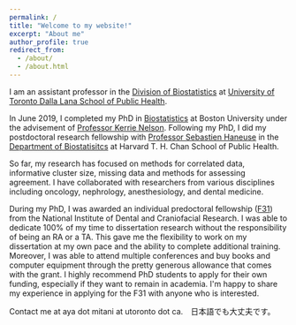 ```yaml
---
permalink: /
title: "Welcome to my website!"
excerpt: "About me"
author_profile: true
redirect_from: 
  - /about/
  - /about.html
---
```


I am an assistant professor in the [Division of Biostatistics](https://www.dlsph.utoronto.ca/division/biostatistics/) at [University of Toronto Dalla Lana School of Public Health](https://www.dlsph.utoronto.ca/).

In June 2019, I completed my PhD in [Biostatistics](https://www.bu.edu/sph/about/departments/biostatistics/) at Boston University under the advisement of [Professor Kerrie Nelson](https://www.bu.edu/sph/profile/kerrie-nelson/). Following my PhD, I did my postdoctoral research fellowship with [Professor Sebastien Haneuse](https://www.hsph.harvard.edu/sebastien-haneuse/) in the [Department of Biostatisitcs](https://www.hsph.harvard.edu/biostatistics/) at Harvard T. H. Chan School of Public Health.

So far, my research has focused on methods for correlated data, informative cluster size, missing data and methods for assessing agreement. I have collaborated with researchers from various disciplines including oncology, nephrology, anesthesiology, and dental medicine. 

During my PhD, I was awarded an individual predoctoral fellowship ([F31](https://researchtraining.nih.gov/programs/fellowships/F31)) from the National Institute of Dental and Craniofacial Research. I was able to dedicate 100% of my time to dissertation research without the responsibility of being an RA or a TA. This gave me the flexibility to work on my dissertation at my own pace and the ability to complete additional training. Moreover, I was able to attend multiple conferences and buy books and computer equipment through the pretty generous allowance that comes with the grant. I highly recommend PhD students to apply for their own funding, especially if they want to remain in academia. I'm happy to share my experience in applying for the F31 with anyone who is interested. 

Contact me at aya dot mitani at utoronto dot ca.　日本語でも大丈夫です。
